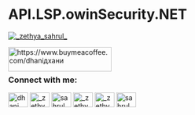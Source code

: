# API.LSP.owinSecurity.NET


<p align="left"> <a href="https://twitter.com/_zethya_sahrul_" target="blank"><img src="https://img.shields.io/twitter/follow/_zethya_sahrul_?logo=twitter&style=for-the-badge" alt="_zethya_sahrul_" /></a> </p>
<p><a href="https://www.buymeacoffee.com/https://www.buymeacoffee.com/dhaniдхани"> <img align="left" src="https://cdn.buymeacoffee.com/buttons/v2/default-yellow.png" height="50" width="210" alt="https://www.buymeacoffee.com/dhaniдхани" /></a></p><br><br>

<h3 align="left">Connect with me:</h3>
<p align="left">
<a href="https://dev.to/dhani" target="blank"><img align="center" src="https://cdn.jsdelivr.net/npm/simple-icons@3.0.1/icons/dev-dot-to.svg" alt="dhani" height="30" width="40" /></a>
<a href="https://twitter.com/_zethya_sahrul_" target="blank"><img align="center" src="https://cdn.jsdelivr.net/npm/simple-icons@3.0.1/icons/twitter.svg" alt="_zethya_sahrul_" height="30" width="40" /></a>
<a href="https://linkedin.com/in/sahrul ramadhani" target="blank"><img align="center" src="https://cdn.jsdelivr.net/npm/simple-icons@3.0.1/icons/linkedin.svg" alt="sahrul ramadhani" height="30" width="40" /></a>
<a href="https://fb.com/_zethya_sahrul_" target="blank"><img align="center" src="https://cdn.jsdelivr.net/npm/simple-icons@3.0.1/icons/facebook.svg" alt="_zethya_sahrul_" height="30" width="40" /></a>
<a href="https://instagram.com/_zethya_sahrul_" target="blank"><img align="center" src="https://cdn.jsdelivr.net/npm/simple-icons@3.0.1/icons/instagram.svg" alt="_zethya_sahrul_" height="30" width="40" /></a>
<a href="https://www.hackerrank.com/sahrul_r_dhani" target="blank"><img align="center" src="https://cdn.jsdelivr.net/npm/simple-icons@3.0.1/icons/hackerrank.svg" alt="sahrul_r_dhani" height="30" width="40" /></a>
</p>
